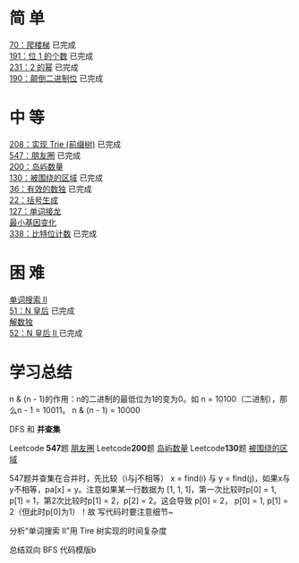 # 简 单

[70：爬楼梯](https://github.com/libracjj/AlgorithmQIUZHAO/blob/master/Week_05/Leetcode_70.cpp)                    已完成     
[191：位 1 的个数](https://github.com/libracjj/AlgorithmQIUZHAO/blob/master/Week_05/Leetcode_191.cpp)                    已完成   
[231：2 的幂](https://github.com/libracjj/AlgorithmQIUZHAO/blob/master/Week_05/Leetcode_231.cpp)                    已完成   
[190：颠倒二进制位](https://github.com/libracjj/AlgorithmQIUZHAO/blob/master/Week_05/Leetcode_190.cpp)                    已完成   

# 中 等

[208：实现 Trie (前缀树)](https://leetcode-cn.com/problems/implement-trie-prefix-tree/#/description)                    已完成   
[547：朋友圈](https://leetcode-cn.com/problems/friend-circles)                    已完成   
[200：岛屿数量](https://leetcode-cn.com/problems/number-of-islands/)  
[130：被围绕的区域](https://leetcode-cn.com/problems/surrounded-regions/)                     已完成   
[36：有效的数独](https://leetcode-cn.com/problems/valid-sudoku/description/)                     已完成   
[22：括号生成](https://leetcode-cn.com/problems/generate-parentheses/)  
[127：单词接龙](https://leetcode-cn.com/problems/word-ladder/)  
[最小基因变化](https://leetcode-cn.com/problems/minimum-genetic-mutation/)   
[338：比特位计数](https://leetcode-cn.com/problems/counting-bits/description/)                    已完成      

# 困 难

[单词搜索 II ](https://leetcode-cn.com/problems/word-search-ii/)   
[51：N 皇后](https://leetcode-cn.com/problems/n-queens/)                    已完成      
[解数独](https://leetcode-cn.com/problems/sudoku-solver/#/description)   
[52：N 皇后 II ](https://leetcode-cn.com/problems/n-queens-ii/description/)                    已完成   

# 学习总结

n & (n - 1)的作用：n的二进制的最低位为1的变为0。如  n = 10100（二进制），那么n - 1 = 10011。                    n & (n - 1) = 10000

DFS  和 **并查集**

Leetcode **547**题 [朋友圈](https://leetcode-cn.com/problems/friend-circles)  Leetcode**200**题 [岛屿数量](https://leetcode-cn.com/problems/number-of-islands/) Leetcode**130**题 [被围绕的区域](https://leetcode-cn.com/problems/surrounded-regions/)

547题并查集在合并时，先比较（i与j不相等） x = find(i) 与 y = find(j)，如果x与y不相等，pa[x] = y。注意如果某一行数据为    [1, 1, 1]，第一次比较时p[0] = 1, p[1] = 1，第2次比较时p[1] = 2，p[2] = 2。这会导致 p[0] = 2，        p[0] = 1, p[1] = 2（但此时p[0]为1）！故 写代码时要注意细节~

分析“单词搜索 II”用 Tire 树实现的时间复杂度

总结双向 BFS 代码模版b